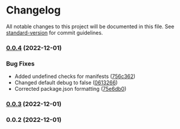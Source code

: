 # Changelog

All notable changes to this project will be documented in this file. See [standard-version](https://github.com/conventional-changelog/standard-version) for commit guidelines.

### [0.0.4](https://github.com/zethika/nuxt-user-version-check/compare/v0.0.3...v0.0.4) (2022-12-01)


### Bug Fixes

* Added undefined checks for manifests ([756c362](https://github.com/zethika/nuxt-user-version-check/commit/756c362299839afb56ab2d9a7eb687dd5e77e5bf))
* Changed default debug to false ([0613266](https://github.com/zethika/nuxt-user-version-check/commit/0613266069403c683e8d8138827df3402ecebddd))
* Corrected package.json formatting ([75e6db0](https://github.com/zethika/nuxt-user-version-check/commit/75e6db090c8536301dda036261de2b721e2f4bc0))

### [0.0.3](https://github.com/zethika/nuxt-user-version-check/compare/v0.0.2...v0.0.3) (2022-12-01)

### 0.0.2 (2022-12-01)
